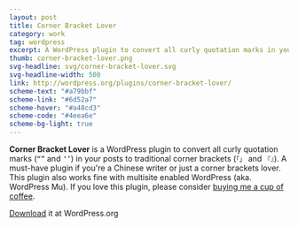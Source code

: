 ```yaml
---
layout: post
title: Corner Bracket Lover
category: work
tag: wordpress
excerpt: A WordPress plugin to convert all curly quotation marks in your posts to traditional corner brackets.
thumb: corner-bracket-lover.png
svg-headline: svg/corner-bracket-lover.svg
svg-headline-width: 500
link: http://wordpress.org/plugins/corner-bracket-lover/
scheme-text: "#a79bbf"
scheme-link: "#6d52a7"
scheme-hover: "#a48cd3"
scheme-code: "#4eea6e"
scheme-bg-light: true
---
```


<p><b>Corner Bracket Lover</b> is a WordPress plugin to convert all curly quotation marks (<code>“”</code> and <code>‘’</code>) in your posts to traditional corner brackets (<code>「」</code> and <code>『』</code>). A must-have plugin if you're a Chinese writer or just a corner brackets lover. This plugin also works fine with multisite enabled WordPress (aka. WordPress Mu). If you love this plugin, please consider <a href="{{ '/donate/' | prepend: site.base }}">buying me a cup of coffee</a>.</p>

<p class="download"><a href="http://wordpress.org/extend/plugins/corner-bracket-lover/">Download</a> it at WordPress.org</p>
